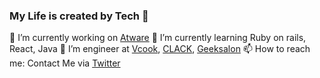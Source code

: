 ### My Life is created by Tech 👋

 🔭 I’m currently working on [Atware](https://www.atware.co.jp/)
 🌱 I’m currently learning Ruby on rails, React, Java
 👯 I’m engineer at [Vcook](https://vcook.jp/), [CLACK](https://clack.ne.jp/), [Geeksalon](https://geek-salon.com/)
 📫 How to reach me: Contact Me via [Twitter](https://twitter.com/facultyoflaw11)
